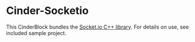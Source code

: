 # Cinder-Socketio
This CinderBlock bundles the [Socket.io C++ library](https://github.com/socketio/socket.io-client-cpp). For details on use, see included sample project.
